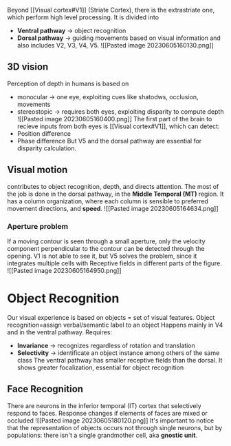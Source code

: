 Beyond [[Visual cortex#V1]] (Striate Cortex), there is the extrastriate one, which perform high level processing.
It is divided into
- **Ventral pathway** -> object recognition
- **Dorsal pathway** -> guiding movements based on visual information
and also includes V2, V3, V4, V5.
![[Pasted image 20230605160130.png]]
## 3D vision
Perception of depth in humans is based on 
- monocular -> one eye, exploiting cues like shatodws, occlusion, movements
- stereostopic -> requires both eyes, exploiting disparity to compute depth
![[Pasted image 20230605160400.png]]
The first part of the brain to recieve inputs from both eyes is [[Visual cortex#V1]], which can detect:
- Position difference 
- Phase difference
But V5 and the dorsal pathway are essential for disparity calculation.

## Visual motion
contributes to object recognition, depth, and directs attention.
The most of the job is done in the dorsal pathway, in the **Middle Temporal (MT)** region.
It has a column organization, where each column is sensible to preferred movement directions, and **speed**.
![[Pasted image 20230605164634.png]]
### Aperture problem
If a moving contour is seen through a small aperture, only the velocity component perpendicular to the contour can be detected through the opening.
V1 is not able to see it, but V5 solves the problem, since it integrates multiple cells with Receptive fields in different parts of the figure.
![[Pasted image 20230605164950.png]]
# Object Recognition
Our visual experience is based on objects = set of visual features.
Object recognition=assign verbal/semantic label to an object
Happens mainly in V4 and in the ventral pathway.
Requires:
- **Invariance** -> recognizes regardless of rotation and translation
- **Selectivity** -> identificate an object instance among others of the same class
The ventral pathway has smaller receptive fields than the dorsal. It shows greater focalization, essential for object recognition
## Face Recognition
There are neurons in the inferior temporal (IT) cortex that selectively respond to faces. Response changes if elements of faces are mixed or occluded
![[Pasted image 20230605180120.png]]
It's important to notice that the representation of objects occurs not through single neurons, but by populations: there isn't a single grandmother cell, aka **gnostic unit**.